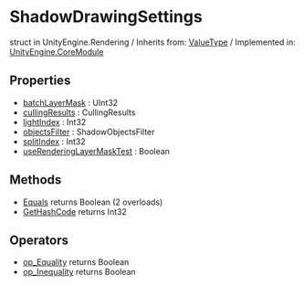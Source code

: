 # ShadowDrawingSettings
struct in UnityEngine.Rendering
 / Inherits from: <a href="https://docs.unity3d.com/6000.0/Documentation/ScriptReference/ValueType.html">ValueType</a> / Implemented in: <a href="https://docs.unity3d.com/6000.0/Documentation/ScriptReference/UnityEngine.CoreModule.html">UnityEngine.CoreModule</a>
## Properties
- <a href="https://docs.unity3d.com/6000.0/Documentation/ScriptReference/ShadowDrawingSettings-batchLayerMask.html">batchLayerMask</a> : UInt32
- <a href="https://docs.unity3d.com/6000.0/Documentation/ScriptReference/ShadowDrawingSettings-cullingResults.html">cullingResults</a> : CullingResults
- <a href="https://docs.unity3d.com/6000.0/Documentation/ScriptReference/ShadowDrawingSettings-lightIndex.html">lightIndex</a> : Int32
- <a href="https://docs.unity3d.com/6000.0/Documentation/ScriptReference/ShadowDrawingSettings-objectsFilter.html">objectsFilter</a> : ShadowObjectsFilter
- <a href="https://docs.unity3d.com/6000.0/Documentation/ScriptReference/ShadowDrawingSettings-splitIndex.html">splitIndex</a> : Int32
- <a href="https://docs.unity3d.com/6000.0/Documentation/ScriptReference/ShadowDrawingSettings-useRenderingLayerMaskTest.html">useRenderingLayerMaskTest</a> : Boolean
## Methods
- <a href="https://docs.unity3d.com/6000.0/Documentation/ScriptReference/ShadowDrawingSettings.Equals.html">Equals</a> returns Boolean (2 overloads)
- <a href="https://docs.unity3d.com/6000.0/Documentation/ScriptReference/ShadowDrawingSettings.GetHashCode.html">GetHashCode</a> returns Int32
## Operators
- <a href="https://docs.unity3d.com/6000.0/Documentation/ScriptReference/ShadowDrawingSettings.op_Equality.html">op_Equality</a> returns Boolean
- <a href="https://docs.unity3d.com/6000.0/Documentation/ScriptReference/ShadowDrawingSettings.op_Inequality.html">op_Inequality</a> returns Boolean
